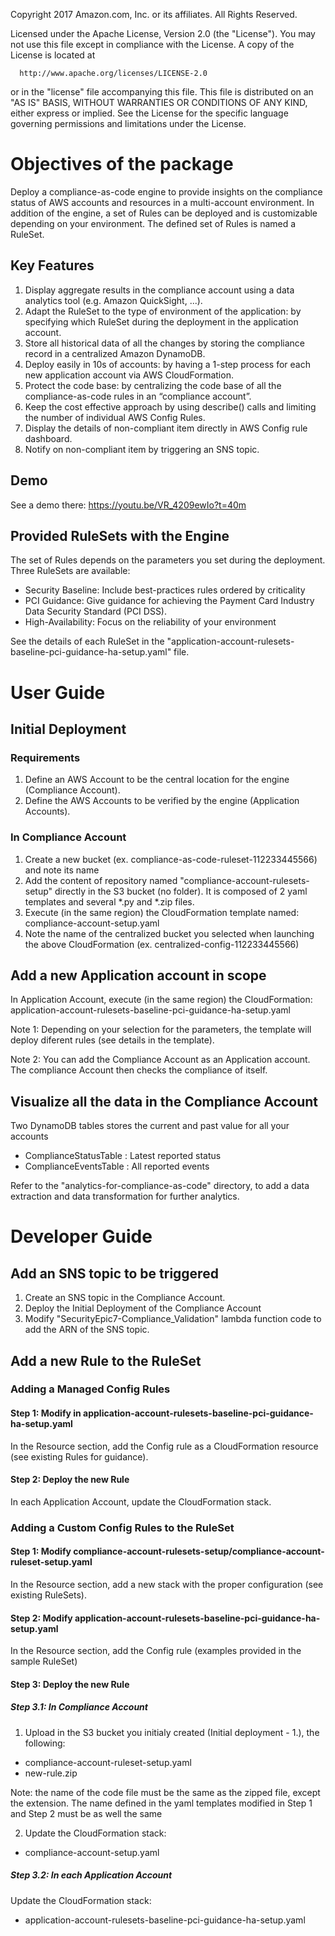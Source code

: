   Copyright 2017 Amazon.com, Inc. or its affiliates. All Rights Reserved.
  
  Licensed under the Apache License, Version 2.0 (the "License").
  You may not use this file except in compliance with the License.
  A copy of the License is located at
  
      http://www.apache.org/licenses/LICENSE-2.0
  
  or in the "license" file accompanying this file. This file is distributed 
  on an "AS IS" BASIS, WITHOUT WARRANTIES OR CONDITIONS OF ANY KIND, either 
  express or implied. See the License for the specific language governing 
  permissions and limitations under the License.

# Objectives of the package
Deploy a compliance-as-code engine to provide insights on the compliance status of AWS accounts and resources in a multi-account environment. In addition of the engine, a set of Rules can be deployed and is customizable depending on your environment. The defined set of Rules is named a RuleSet.

## Key Features
1. Display aggregate results in the compliance account using a data analytics tool (e.g. Amazon QuickSight, ...).
2. Adapt the RuleSet to the type of environment of the application: by specifying which RuleSet during the deployment in the application account.
3. Store all historical data of all the changes by storing the compliance record in a centralized Amazon DynamoDB.
4. Deploy easily in 10s of accounts: by having a 1-step process for each new application account via AWS CloudFormation.
5. Protect the code base: by centralizing the code base of all the compliance-as-code rules in an “compliance account”.
6. Keep the cost effective approach by using describe() calls and limiting the number of individual AWS Config Rules.
7. Display the details of non-compliant item directly in AWS Config rule dashboard.
8. Notify on non-compliant item by triggering an SNS topic.

## Demo
See a demo there: https://youtu.be/VR_4209ewIo?t=40m

## Provided RuleSets with the Engine
The set of Rules depends on the parameters you set during the deployment. Three RuleSets are available:
- Security Baseline: Include best-practices rules ordered by criticality
- PCI Guidance: Give guidance for achieving the Payment Card Industry Data Security Standard (PCI DSS).
- High-Availability: Focus on the reliability of your environment

See the details of each RuleSet in the "application-account-rulesets-baseline-pci-guidance-ha-setup.yaml" file.

# User Guide

## Initial Deployment

### Requirements
1. Define an AWS Account to be the central location for the engine (Compliance Account).
2. Define the AWS Accounts to be verified by the engine (Application Accounts).

### In Compliance Account
1. Create a new bucket (ex. compliance-as-code-ruleset-112233445566) and note its name
2. Add the content of repository named "compliance-account-rulesets-setup" directly in the S3 bucket (no folder). It is composed of 2 yaml templates and several *.py and *.zip files.
3. Execute (in the same region) the CloudFormation template named: compliance-account-setup.yaml
4. Note the name of the centralized bucket you selected when launching the above CloudFormation (ex. centralized-config-112233445566)

## Add a new Application account in scope

In Application Account, execute (in the same region) the CloudFormation: application-account-rulesets-baseline-pci-guidance-ha-setup.yaml

Note 1: Depending on your selection for the parameters, the template will deploy diferent rules (see details in the template).

Note 2: You can add the Compliance Account as an Application account. The compliance Account then checks the compliance of itself.

## Visualize all the data in the Compliance Account

Two DynamoDB tables stores the current and past value for all your accounts
- ComplianceStatusTable : Latest reported status
- ComplianceEventsTable : All reported events

Refer to the "analytics-for-compliance-as-code" directory, to add a data extraction and data transformation for further analytics.

# Developer Guide

## Add an SNS topic to be triggered
1. Create an SNS topic in the Compliance Account.
2. Deploy the Initial Deployment of the Compliance Account 
3. Modify "SecurityEpic7-Compliance_Validation" lambda function code to add the ARN of the SNS topic. 

## Add a new Rule to the RuleSet

### Adding a Managed Config Rules

#### Step 1: Modify in application-account-rulesets-baseline-pci-guidance-ha-setup.yaml

In the Resource section, add the Config rule as a CloudFormation resource (see existing Rules for guidance).

#### Step 2: Deploy the new Rule

In each Application Account, update the CloudFormation stack.

### Adding a Custom Config Rules to the RuleSet

#### Step 1: Modify compliance-account-rulesets-setup/compliance-account-ruleset-setup.yaml

In the Resource section, add a new stack with the proper configuration (see existing RuleSets).

#### Step 2: Modify application-account-rulesets-baseline-pci-guidance-ha-setup.yaml

In the Resource section, add the Config rule (examples provided in the sample RuleSet)

#### Step 3: Deploy the new Rule

##### Step 3.1: In Compliance Account

1. Upload in the S3 bucket you initialy created (Initial deployment - 1.), the following:
- compliance-account-ruleset-setup.yaml
- new-rule.zip

Note: the name of the code file must be the same as the zipped file, except the extension. The name defined in the yaml templates modified in Step 1 and Step 2 must be as well the same

2. Update the CloudFormation stack:
- compliance-account-setup.yaml

##### Step 3.2: In each Application Account

Update the CloudFormation stack:
- application-account-rulesets-baseline-pci-guidance-ha-setup.yaml


